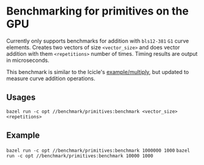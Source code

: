 # Benchmarking for primitives on the GPU
Currently only supports benchmarks for addition with `bls12-381` `G1` curve elements. Creates two vectors of size `<vector_size>` and does vector addition with them `<repetitions>` number of times. Timing results are output in microseconds.

This benchmark is similar to the Icicle's [example/multiply](https://github.com/ingonyama-zk/icicle/tree/40309329fbf6c5fc7e77d629c72b4a3d28036444/examples/c%2B%2B/multiply), but updated to measure curve addition operations.

## Usages
`bazel run -c opt //benchmark/primitives:benchmark <vector_size> <repetitions>`

## Example
`bazel run -c opt //benchmark/primitives:benchmark 1000000 1000`
`bazel run -c opt //benchmark/primitives:benchmark 10000 1000`